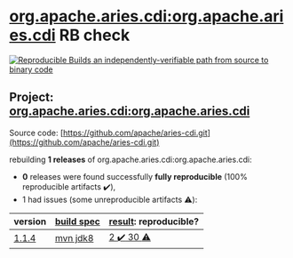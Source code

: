 [org.apache.aries.cdi:org.apache.aries.cdi](https://search.maven.org/artifact/org.apache.aries.cdi/org.apache.aries.cdi/) RB check
=======

[![Reproducible Builds](https://reproducible-builds.org/images/logos/rb.svg) an independently-verifiable path from source to binary code](https://reproducible-builds.org/)

## Project: [org.apache.aries.cdi:org.apache.aries.cdi](https://search.maven.org/artifact/org.apache.aries.cdi/org.apache.aries.cdi/)

Source code: [https://github.com/apache/aries-cdi.git](https://github.com/apache/aries-cdi.git)

rebuilding **1 releases** of org.apache.aries.cdi:org.apache.aries.cdi:
- **0** releases were found successfully **fully reproducible** (100% reproducible artifacts :heavy_check_mark:),
- 1 had issues (some unreproducible artifacts :warning:):

| version | [build spec](BUILDSPEC.md) | [result](https://reproducible-builds.org/docs/jvm/): reproducible? |
| -- | --------- | ------ |
| [1.1.4](https://search.maven.org/artifact/org.apache.aries.cdi/org.apache.aries.cdi/1.1.4/pom) | [mvn jdk8](aries-cdi-1.1.4.buildspec) | [2 :heavy_check_mark:  30 :warning:](org.apache.aries.cdi-1.1.4.buildcompare) |
